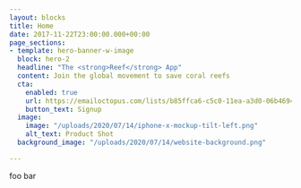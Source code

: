 ```yaml
---
layout: blocks
title: Home
date: 2017-11-22T23:00:00.000+00:00
page_sections:
- template: hero-banner-w-image
  block: hero-2
  headline: "The <strong>Reef</strong> App"
  content: Join the global movement to save coral reefs
  cta:
    enabled: true
    url: https://emailoctopus.com/lists/b85ffca6-c5c0-11ea-a3d0-06b4694bee2a/forms/subscribe
    button_text: Signup
  image:
    image: "/uploads/2020/07/14/iphone-x-mockup-tilt-left.png"
    alt_text: Product Shot
  background_image: "/uploads/2020/07/14/website-background.png"

---
```

foo bar